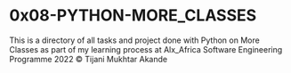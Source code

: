 # 0x08-PYTHON-MORE_CLASSES

This is a directory of all tasks and project done with Python on More Classes as part of my learning process at Alx_Africa Software Engineering Programme 2022
© Tijani Mukhtar Akande
